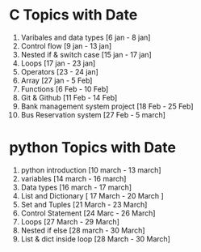  # C Topics with Date  

1.   Varibales and data types  [6 jan - 8 jan]
2.   Control flow   [9 jan - 13 jan]    
3.   Nested if & switch case   [15 jan - 17 jan]  
4.   Loops   [17 jan - 23 jan]
5.   Operators   [23 - 24 jan]
6.   Array   [27 jan - 5 Feb]
7.   Functions   [6 Feb - 10 Feb]
8.   Git & Github   [11 Feb - 14 Feb]
9.   Bank management system project   [18 Feb - 25 Feb]
10.  Bus Reservation system   [27 Feb - 5 march]  


# python Topics with Date  

1. python introduction  [10 march - 13 march]  
2. variables  [14 march - 16 march]  
3. Data types [16 march - 17 march]  
4. List and Dictionary [ 17 March - 20 March ]  
5. Set and Tuples [21 March - 23 March]  
6. Control Statement [24 Marc - 26 March]  
7. Loops [27 March - 29 March]    
8. Nested if else  [28 march - 30 March]  
9. List & dict inside loop [28 March - 30 March]    


